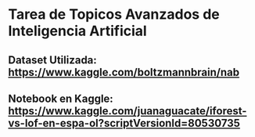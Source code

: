 # Tarea de Topicos Avanzados de Inteligencia Artificial

## Dataset Utilizada: https://www.kaggle.com/boltzmannbrain/nab

## Notebook en Kaggle: https://www.kaggle.com/juanaguacate/iforest-vs-lof-en-espa-ol?scriptVersionId=80530735
